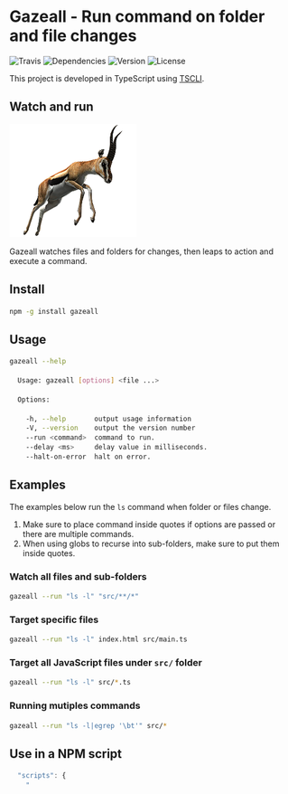 # Gazeall - Run command on folder and file changes

![Travis](https://img.shields.io/travis/rajinder-yadav/gazeall.svg)
![Dependencies](https://david-dm.org/rajinder-yadav/gazeall.svg)
![Version](https://img.shields.io/badge/Gazeall-0.1.3-blue.svg)
![License](https://img.shields.io/badge/license-GPL--3.0-blue.svg)

This project is developed in TypeScript using [TSCLI](https://github.com/rajinder-yadav/tscli).

## Watch and run

![Image of Gazelle](img/gazelle.png)

Gazeall watches files and folders for changes, then leaps to action and execute a command.

## Install

```sh
npm -g install gazeall
```

## Usage

```sh
gazeall --help

  Usage: gazeall [options] <file ...>

  Options:

    -h, --help       output usage information
    -V, --version    output the version number
    --run <command>  command to run.
    --delay <ms>     delay value in milliseconds.
    --halt-on-error  halt on error.
```

## Examples

The examples below run the `ls` command when folder or files change.

1. Make sure to place command inside quotes if options are passed or there are multiple commands.
1. When using globs to recurse into sub-folders, make sure to put them inside quotes.

### Watch all files and sub-folders

```sh
gazeall --run "ls -l" "src/**/*"
```

### Target specific files

```sh
gazeall --run "ls -l" index.html src/main.ts
```

### Target all JavaScript files under `src/` folder

```sh
gazeall --run "ls -l" src/*.ts
```

### Running mutiples commands

```sh
gazeall --run "ls -l|egrep '\bt'" src/*
```

## Use in a NPM script

```js
  "scripts": {
    "
